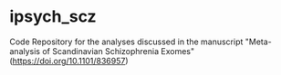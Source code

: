 # ipsych_scz
Code Repository for the analyses discussed in the manuscript "Meta-analysis of Scandinavian Schizophrenia Exomes" (https://doi.org/10.1101/836957)
